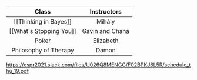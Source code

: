 
| Class       | Instructors | 
| :---:        |    :----:   |  
| [[Thinking in Bayes]]      | Mihály       | 
| [[What's Stopping You]]   | Gavin and Chana        |
| Poker  | Elizabeth       |
| Philosophy of Therapy  | Damon       |

https://espr2021.slack.com/files/U026Q8MENGG/F02BPKJ8L5R/schedule_thu_19.pdf